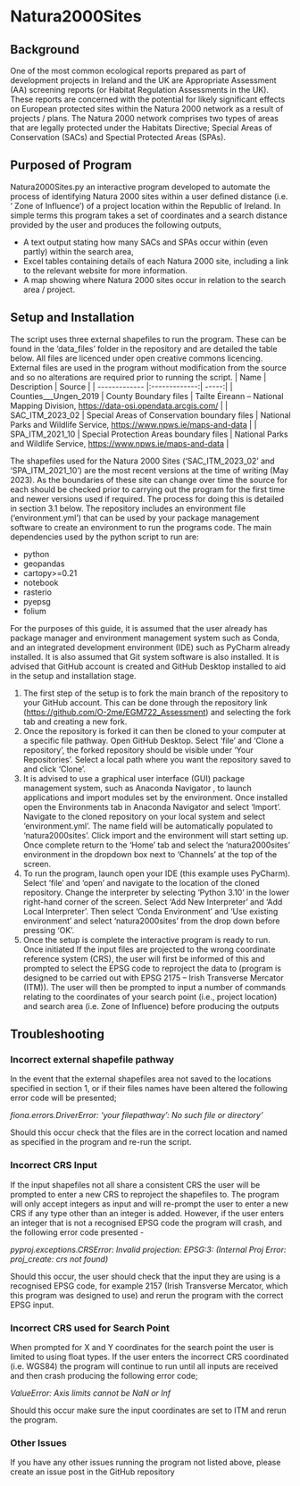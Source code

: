 # Natura2000Sites
## Background 
One of the most common ecological reports prepared as part of development projects in Ireland and the UK are Appropriate Assessment (AA) screening reports (or Habitat Regulation Assessments in the UK). These reports are concerned with the potential for likely significant effects on European protected sites within the Natura 2000 network as a result of projects / plans. The Natura 2000 network comprises two types of areas that are legally protected under the Habitats Directive; Special Areas of Conservation (SACs) and Spectial Protected Areas (SPAs).
## Purposed of Program
Natura2000Sites.py an interactive program developed to automate the process of identifying Natura 2000 sites within a user defined distance (i.e. ‘ Zone of Influence’) of a project location within the Republic of Ireland. In simple terms this program takes a set of coordinates and a search distance provided by the user and produces the following outputs,
*	A text output stating how many SACs and SPAs occur within (even partly) within the search area,
*	Excel tables containing details of each Natura 2000 site, including a link to the relevant website for more information. 
*	A map showing where Natura 2000 sites occur in relation to the search area / project.
##  Setup and Installation
The script uses three external shapefiles to run the program. These can be found in the ‘data_files’ folder in the repository and are detailed the table below. All files are licenced under open creative commons licencing. External files are used in the program without modification from the source and so no alterations are required prior to running the script. 
| Name        | Description           | Source  |
| ------------- |:-------------:| -----:|
| Counties___Ungen_2019    | County Boundary files  | Tailte Éireann – National Mapping Division,   https://data-osi.opendata.arcgis.com/  |
| SAC_ITM_2023_02     | Special Areas of Conservation boundary files      |   National Parks and Wildlife Service,  https://www.npws.ie/maps-and-data |
| SPA_ITM_2021_10 | Special Protection Areas boundary files      |    National Parks and Wildlife Service,  https://www.npws.ie/maps-and-data |

The shapefiles used for the Natura 2000 Sites (‘SAC_ITM_2023_02’ and ‘SPA_ITM_2021_10’) are the most recent versions at the time of writing (May 2023). As the boundaries of these site can change over time the source for each should be checked prior to carrying out the program for the first time and newer versions used if required. The process for doing this is detailed in section 3.1 below.
The repository includes an environment file (‘environment.yml’) that can be used by your package management software to create an environment to run the programs code. The main dependencies used by the python script to run are:
  * python
  * geopandas
  * cartopy>=0.21
  * notebook
  * rasterio
  * pyepsg
  * folium

For the purposes of this guide, it is assumed that the user already has package manager and environment management system such as Conda, and an integrated development environment (IDE) such as PyCharm  already installed. It is also assumed that Git system software is also installed.  It is advised that GitHub  account is created and GitHub Desktop  installed to aid in the setup and installation stage.  

1. The first step of the setup is to fork the main branch of the repository to your GitHub account. This can be done through the repository link (https://github.com/O-2me/EGM722_Assessment) and selecting the fork tab and creating a new fork. 
2. Once the repository is forked it can then be cloned to your computer at a specific file pathway.  Open GitHub Desktop. Select ‘file’ and ‘Clone a repository’, the forked repository should be visible under ‘Your Repositories’. Select a local path where you want the repository saved to and click ‘Clone’. 
3. It is advised to use a graphical user interface (GUI) package management system, such as Anaconda Navigator , to launch applications and import modules set by the environment. Once installed open the Environments tab in Anaconda Navigator and select ‘Import’. Navigate to the cloned repository on your local system and select ‘environment.yml’. The name field will be automatically populated to ‘natura2000sites’. Click import and the environment will start setting up. Once complete return to the ‘Home’ tab and select the ‘natura2000sites’ environment in the dropdown box next to ‘Channels’ at the top of the screen.
4. To run the program, launch open your IDE (this example uses PyCharm). Select ‘file’ and ‘open’ and navigate to the location of the cloned repository.  Change the interpreter by selecting ‘Python 3.10’ in the lower right-hand corner of the screen. Select ‘Add New Interpreter’ and ‘Add Local Interpreter’. Then select ‘Conda Environment’ and ‘Use existing environment’ and select ‘natura2000sites’ from the drop down before pressing ‘OK’.
5. Once the setup is complete the interactive program is ready to run. Once initiated If the input files are projected to the wrong coordinate reference system (CRS), the user will first be informed of this and prompted to select the EPSG code to reproject the data to (program is designed to be carried out with EPSG 2175 – Irish Transverse Mercator (ITM)). The user will then be prompted to input a number of commands relating to the coordinates of your search point (i.e., project location) and search area (i.e. Zone of Influence) before producing the outputs
## Troubleshooting
### Incorrect external shapefile pathway
In the event that the external shapefiles area not saved to the locations specified in section 1, or if their files names have been altered the following error code will be presented;

_fiona.errors.DriverError: ‘your filepathway’: No such file or directory’_

Should this occur check that the files are in the correct location and named as specified in the program and re-run the script.
### Incorrect CRS Input
If the input shapefiles not all share a consistent CRS the user will be prompted to enter a new CRS to reproject the shapefiles to. The program will only accept integers as input and will re-prompt the user to enter a new CRS if any type other than an integer is added. However, if the user enters an integer that is not a recognised EPSG code the program will crash, and the following error code presented -

_pyproj.exceptions.CRSError: Invalid projection: EPSG:3: (Internal Proj Error: proj_create: crs not found)_

Should this occur, the user should check that the input they are using is a recognised EPSG code, for example 2157 (Irish Transverse Mercator, which this program was designed to use) and rerun the program with the correct EPSG input. 
### Incorrect CRS used for Search Point
When prompted for X and Y coordinates for the search point the user is limited to using float types. If the user enters the incorrect CRS coordinated (i.e. WGS84) the program will continue to run until all inputs are received and then crash producing the following error code;

_ValueError: Axis limits cannot be NaN or Inf_

Should this occur make sure the input coordinates are set to ITM and rerun the program.
### Other Issues
If you have any other issues running the program not listed above, please create an issue post in the GitHub repository
